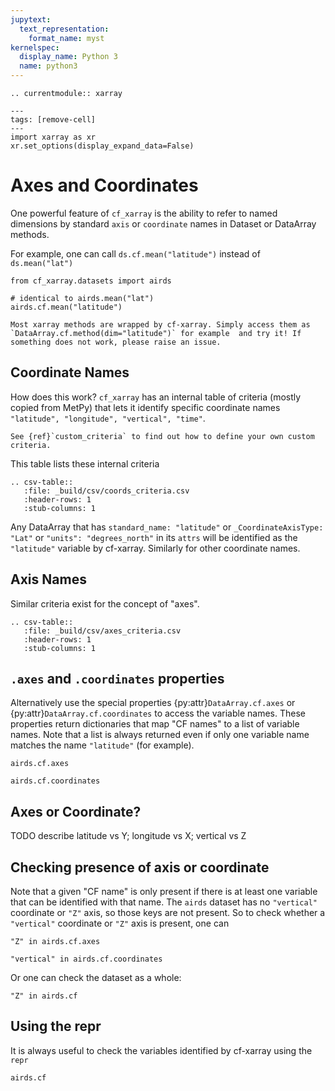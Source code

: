 ```yaml
---
jupytext:
  text_representation:
    format_name: myst
kernelspec:
  display_name: Python 3
  name: python3
---
```

```{eval-rst}
.. currentmodule:: xarray
```
```{code-cell}
---
tags: [remove-cell]
---
import xarray as xr
xr.set_options(display_expand_data=False)
```

# Axes and Coordinates

One powerful feature of ``cf_xarray`` is the ability to refer to named dimensions by standard `axis` or `coordinate` names in Dataset or DataArray methods.

For example, one can call `ds.cf.mean("latitude")` instead of `ds.mean("lat")`
```{code-cell}
from cf_xarray.datasets import airds

# identical to airds.mean("lat")
airds.cf.mean("latitude")
```

```{tip}
Most xarray methods are wrapped by cf-xarray. Simply access them as `DataArray.cf.method(dim="latitude")` for example  and try it! If something does not work, please raise an issue.
```

## Coordinate Names
How does this work? `cf_xarray` has an internal table of criteria (mostly copied from MetPy) that lets it identify specific coordinate names `"latitude", "longitude", "vertical", "time"`. 


```{tip}
See {ref}`custom_criteria` to find out how to define your own custom criteria.
```

This table lists these internal criteria 
```{eval-rst}
.. csv-table::
   :file: _build/csv/coords_criteria.csv
   :header-rows: 1
   :stub-columns: 1
```
Any DataArray that has `standard_name: "latitude"` or `_CoordinateAxisType: "Lat"` or `"units": "degrees_north"` in its `attrs` will be identified as the `"latitude"` variable by cf-xarray.  Similarly for other coordinate names.


## Axis Names
Similar criteria exist for the concept of "axes".

```{eval-rst}
.. csv-table::
   :file: _build/csv/axes_criteria.csv
   :header-rows: 1
   :stub-columns: 1
```

## `.axes` and  `.coordinates` properties
Alternatively use the special properties {py:attr}`DataArray.cf.axes` or {py:attr}`DataArray.cf.coordinates` to access the variable names. These properties return dictionaries that map "CF names" to a list of variable names. Note that a list is always returned even if only one variable name matches the name `"latitude"` (for example).
```{code-cell}
airds.cf.axes
```

```{code-cell}
airds.cf.coordinates
```

## Axes or Coordinate?

TODO describe latitude vs Y; longitude vs X; vertical vs Z

## Checking presence of axis or coordinate

Note that a given "CF name" is only present if there is at least one variable that can be identified with that name. The `airds` dataset has no `"vertical"` coordinate or `"Z"` axis, so those keys are not present. So to check whether a `"vertical"` coordinate or `"Z"` axis is present, one can
```{code-cell}
"Z" in airds.cf.axes
```
```{code-cell}
"vertical" in airds.cf.coordinates
```

Or one can check the dataset as a whole:
```{code-cell}
"Z" in airds.cf
```



## Using the repr
It is always useful to check the variables identified by cf-xarray using the `repr`
```{code-cell}
airds.cf
```
